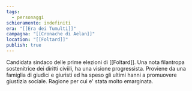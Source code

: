 ```yaml
---
tags:
  - personaggi
schieramento: indefiniti
era: "[[Era dei Tumulti]]"
campagna: "[[Cronache di Aelan]]"
location: "[[Foltard]]"
publish: true
---
```

Candidata sindaco delle prime elezioni di [[Foltard]].  Una nota filantropa sostenitrice dei diritti civiili, ha una visione progressista. Proviene da una famiglia di giudici e giuristi ed ha speso gli ultimi hanni a promuovere giustizia sociale. Ragione per cui e' stata molto emarginata. 